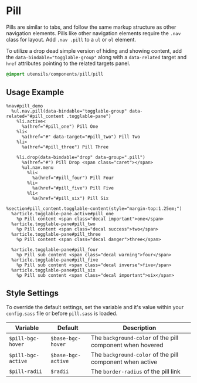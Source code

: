 
# Pill
Pills are similar to tabs, and follow the same markup structure as other
navigation elements. Pills like other navigation elements require the
`.nav` class for layout. Add `.nav .pill` to a `ul` or `ol` element.

To utilize a drop dead simple version of hiding and showing content, add
the `data-bindable="togglable-group"` along with a `data-related` target
and `href` attributes pointing to the related targets panel.

```sass
@import utensils/components/pill/pill
```

## Usage Example

<!--~ markup/pill.html.haml -->
```haml
%nav#pill_demo
  %ul.nav.pill(data-bindable="togglable-group" data-related="#pill_content .togglable-pane")
    %li.active<
      %a(href="#pill_one") Pill One
    %li<
      %a(href="#" data-target="#pill_two") Pill Two
    %li<
      %a(href="#pill_three") Pill Three

    %li.drop(data-bindable="drop" data-group=".pill")
      %a(href="#") Pill Drop <span class="caret"></span>
      %ul.nav.menu
        %li<
          %a(href="#pill_four") Pill Four
        %li<
          %a(href="#pill_five") Pill Five
        %li<
          %a(href="#pill_six") Pill Six

%section#pill_content.togglable-content(style="margin-top:1.25em;")
  %article.togglable-pane.active#pill_one
    %p Pill content <span class="decal important">one</span>
  %article.togglable-pane#pill_two
    %p Pill content <span class="decal success">two</span>
  %article.togglable-pane#pill_three
    %p Pill content <span class="decal danger">three</span>

  %article.togglable-pane#pill_four
    %p Pill sub content <span class="decal warning">four</span>
  %article.togglable-pane#pill_five
    %p Pill sub content <span class="decal inverse">five</span>
  %article.togglable-pane#pill_six
    %p Pill sub content <span class="decal important">six</span>
```
<!-- end -->

## Style Settings
To override the default settings, set the variable and it's value
within your `config.sass` file or before `pill.sass` is loaded.

Variable           | Default            | Description
------------------ | ------------------ | -------------------------------------------
`$pill-bgc-hover`  | `$base-bgc-hover`  | The `background-color` of the pill component when hovered
`$pill-bgc-active` | `$base-bgc-active` | The `background-color` of the pill component when active
`$pill-radii`      | `$radii`           | The `border-radius` of the pill link

